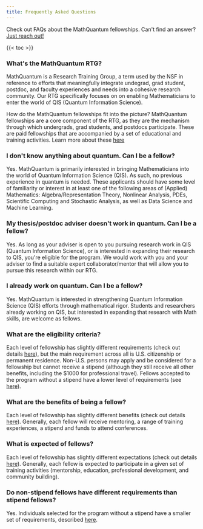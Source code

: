 ```yaml
---
title: Frequently Asked Questions
---
```


Check out FAQs about the MathQuantum fellowships. Can't find an answer? [Just reach out!](mathquantum@umd.edu)

{{< toc >}}

### What's the MathQuantum RTG?
MathQuantum is a Research Training Group, a term used by the NSF in reference to efforts that meaningfully integrate undegrad, grad student, postdoc, and faculty experiences and needs into a cohesive research community. Our RTG specifically focuses on on enabling Mathematicians to enter the world of QIS (Quantum Information Science).

How do the MathQuantum fellowships fit into the picture?
MathQuantum fellowships are a core component of the RTG, as they are the mechanism through which undergrads, grad students, and postdocs participate. These are paid fellowships that are accompanied by a set of educational and training activities. Learn more about these [here](/training)

### I don't know anything about quantum. Can I be a fellow?
Yes. MathQuantum is primarily interested in bringing Mathematicians into the world of Quantum Information Science (QIS). As such, no previous experience in quantum is needed. These applicants should have some level of familiarity or interest in at least one of the following areas of (Applied) Mathematics: Algebra/Representation Theory, Nonlinear Analysis, PDEs, Scientific Computing and Stochastic Analysis, as well as Data Science and Machine Learning.

### My thesis/postdoc adviser doesn't work in quantum. Can I be a fellow?
Yes. As long as your adviser is open to you pursuing research work in QIS (Quantum Information Science), or is interested in expanding their research to QIS, you're eligible for the program. We would work with you and your adviser to find a suitable expert collaborator/mentor that will allow you to pursue this research within our RTG.

### I already work on quantum. Can I be a fellow?
Yes. MathQuantum is interested in strengthening Quantum Information Science (QIS) efforts through mathematical rigor. Students and researchers already working on QIS, but interested in expanding that research with Math skills, are welcome as fellows.

### What are the eligibility criteria?
Each level of fellowship has slightly different requirements (check out details [here](/fellowship/)), but the main requirement across all is U.S. citizenship or permanent residence. Non-U.S. persons may apply and be considered for a fellowship but cannot receive a stipend (although they still receive all other benefits, including the $1000 for professional travel). Fellows accepted to the program without a stipend have a lower level of requirements (see [here](/nonstipend/)).

### What are the benefits of being a fellow?
Each level of fellowship has slightly different benefits (check out details [here](/fellowship/)). Generally, each fellow will receive mentoring, a range of training experiences, a stipend and funds to attend conferences.

### What is expected of fellows?
Each level of fellowship has slightly different expectations (check out details [here](/fellowship/)). Generally, each fellow is expected to participate in a given set of training activities (mentorship, education, professional development, and community building).

### Do non-stipend fellows have different requirements than stipend fellows?
Yes. Individuals selected for the program without a stipend have a smaller set of requirements, described [here](/nonstipend/).

